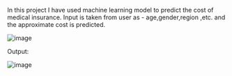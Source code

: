 In this project I have used machine learning model to predict the cost of medical insurance.
Input is taken from user as - age,gender,region ,etc. and the approximate cost is predicted.

![image](https://user-images.githubusercontent.com/100503990/208244349-0c124821-253a-49b2-93a8-b5c5ffc715ce.png)

Output:

![image](https://user-images.githubusercontent.com/100503990/208244369-06e488aa-652f-488d-9da0-7be5ed515680.png)
